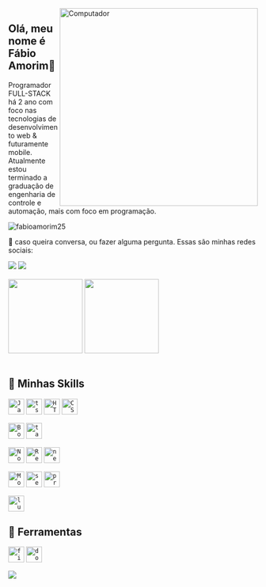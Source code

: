 <img src="https://raw.githubusercontent.com/MicaelliMedeiros/micaellimedeiros/master/image/computer-illustration.png" min-width="400px" max-width="400px" width="400px" align="right" alt="Computador">

## Olá, meu nome é <strong>Fábio Amorim</strong>🔭
Programador FULL-STACK há 2 ano com foco nas tecnologias de desenvolvimento web & futuramente mobile. Atualmente estou 
terminado a graduação de engenharia de controle e automação, mais com foco em programação.

<p align="left"><img src="https://komarev.com/ghpvc/?username=fabioamorim25&label=Profile%20views&color=0e75b6&style=flat" alt="fabioamorim25" /></p>

💬 caso queira conversa, ou fazer alguma pergunta. Essas são minhas redes sociais:
<div>
<a href="https://www.linkedin.com/in/f%C3%A1bio-amorim-4545011a1/" alt="Linkedin">
<img src="https://img.shields.io/badge/-Linkedin-0e76a8?style=flat-square&logo=Linkedin&logoColor=white&link=LINK-DO-SEU-LINKEDIN" /></a>
<a href="https://instagram.com/Fabioamorim20" alt="Instagram">
<img src="https://img.shields.io/badge/-Instagram-DF0174?style=flat-square&labelColor=DF0174&logo=instagram&logoColor=white&link=LINK-DO-SEU-INSTAGRAM"/></a>
</div>  


<br>
<div>
  <img height="150em" src="https://github-readme-stats.vercel.app/api?username=fabioamorim25&show_icons=true&theme=codeSTACKr"/>
  <img height="150em" src="https://github-readme-stats.vercel.app/api/top-langs/?username=fabioamorim25&layout=compact&langs_count=7&theme=codeSTACKr"/>
</div>

<br>

## 🚀 Minhas Skills

<code><img height="32" src="https://skillicons.dev/icons?i=javascript" alt="Javascript"/></code>
<code><img height="32" src="https://skillicons.dev/icons?i=ts" alt="ts"/></code>
<code><img height="32" src="https://skillicons.dev/icons?i=html" alt="HTML5"/></code>
<code><img height="32" src="https://skillicons.dev/icons?i=css" alt="CSS"/></code>

<code><img height="32" src="https://skillicons.dev/icons?i=bootstrap" alt="Bootstrap"/></code>
<code><img height="32" src="https://skillicons.dev/icons?i=tailwind" alt="tailwind"/></code>

<code><img height="32" src="https://skillicons.dev/icons?i=nodejs" alt="Nodejs"/></code>
<code><img height="32" src="https://skillicons.dev/icons?i=react" alt="React"/></code>
<code><img height="32" src="https://skillicons.dev/icons?i=nextjs" alt="nextjs"/></code>

<code><img height="32" src="https://skillicons.dev/icons?i=mongodb" alt="MongoDB"/></code>
<code><img height="32" src="https://skillicons.dev/icons?i=sequelize" alt="sequelize"/></code>
<code><img height="32" src="https://skillicons.dev/icons?i=prisma" alt="prisma"/></code>

<code><img height="32" src="https://skillicons.dev/icons?i=lua" alt="lua"/></code>

## 💼 Ferramentas

<code><img height="32" src="https://skillicons.dev/icons?i=figma" alt="figma"/></code>
<code><img height="32" src="https://skillicons.dev/icons?i=docker" alt="docker"/></code>

<div><img src="https://capsule-render.vercel.app/api?type=waving&color=gradient&height=65&section=footer"/></div>
